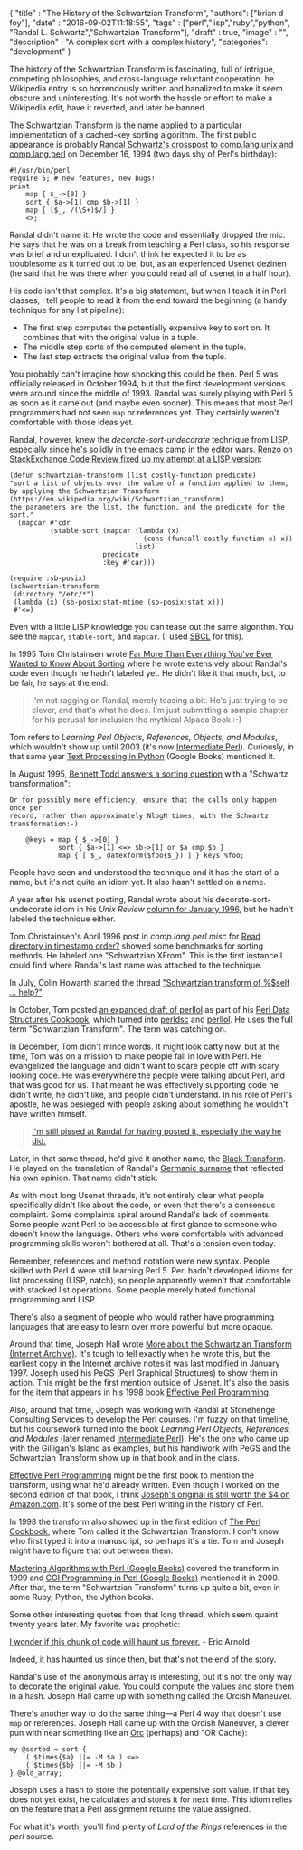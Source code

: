 
  {
    "title"  : "The History of the Schwartzian Transform",
    "authors": ["brian d foy"],
    "date"   : "2016-09-02T11:18:55",
    "tags"   : ["perl","lisp","ruby","python", "Randal L. Schwartz","Schwartzian Transform"],
    "draft"  : true,
    "image"  : "",
    "description" : "A complex sort with a complex history",
    "categories": "development"
  }


The history of the Schwartzian Transform is fascinating, full of intrigue, competing philosophies, and cross-language reluctant cooperation. he Wikipedia entry is so horrendously written and banalized to make it seem obscure and uninteresting. It's not worth the hassle or effort to make a Wikipedia edit, have it reverted, and later be banned.

The Schwartzian Transform is the name applied to a particular implementation of a cached-key sorting algorithm. The first public appearance is probably <a href="https://groups.google.com/d/msg/comp.unix.shell/MdqXDOuzDG0/gcmc1IG9GckJ">Randal Schwartz's crosspost to comp.lang.unix and comp.lang.perl</a> on December 16, 1994 (two days shy of Perl's birthday):

	#!/usr/bin/perl
	require 5; # new features, new bugs!
	print
		map { $_->[0] }
		sort { $a->[1] cmp $b->[1] }
		map { [$_, /(\S+)$/] }
		<>;

Randal didn't name it. He wrote the code and essentially dropped the mic. He says that he was on a break from teaching a Perl class, so his response was brief and unexplicated. I don't think he expected it to be as troublesome as it turned out to be, but, as an experienced Usenet dezinen (he said that he was there when you could read all of usenet in a half hour).

His code isn't that complex. It's a big statement, but when I teach it in Perl classes, I tell people to read it from the end toward the beginning (a handy technique for any list pipeline):

* The first step computes the potentially expensive key to sort on. It combines that with the original value in a tuple.
* The middle step sorts of the computed element in the tuple.
* The last step extracts the original value from the tuple.

You probably can't imagine how shocking this could be then. Perl 5 was officially released in October 1994, but that the first development versions were around since the middle of 1993. Randal was surely playing with Perl 5 as soon as it came out (and maybe even sooner). This means that most Perl programmers had not seen `map` or references yet. They certainly weren't comfortable with those ideas yet.

Randal, however, knew the _decorate-sort-undecorate_ technique from LISP, especially since he's solidly in the emacs camp in the editor wars. [Renzo on StackExchange Code Review fixed up my attempt at a LISP version](http://codereview.stackexchange.com/a/138436/13050):

	(defun schwartzian-transform (list costly-function predicate)
	"sort a list of objects over the value of a function applied to them,
	by applying the Schwartzian Transform (https://en.wikipedia.org/wiki/Schwartzian_transform)
	the parameters are the list, the function, and the predicate for the sort."
	  (mapcar #'cdr
			  (stable-sort (mapcar (lambda (x)
									 (cons (funcall costly-function x) x))
								   list)
						   predicate
						   :key #'car)))

	(require :sb-posix)
	(schwartzian-transform
	 (directory "/etc/*")
	 (lambda (x) (sb-posix:stat-mtime (sb-posix:stat x)))
	 #'<=)

Even with a little LISP knowledge you can tease out the same algorithm. You see the `mapcar`, `stable-sort`, and `mapcar`. (I used [SBCL](http://www.sbcl.org) for this).

In 1995 Tom Christainsen wrote [Far More Than Everything You've Ever Wanted to Know About Sorting](http://www.perl.com/doc/FMTEYEWTK/sort.html) where he wrote extensively about Randal's code even though he hadn't labeled yet. He didn't like it that much, but, to be fair, he says at the end:

>I'm not ragging on Randal, merely teasing a bit. He's just trying to be clever, and that's what he does. I'm just submitting a sample chapter for his perusal for inclusion the mythical Alpaca Book :-)

Tom refers to _Learning Perl Objects, References, Objects, and Modules_, which wouldn't show up until 2003 (it's now [Intermediate Perl](http://www.intermediateperl.com)). Curiously, in that same year [Text Processing in Python](https://books.google.com/books?id=GxKWdn7u4w8C&pg=PA113&dq=schwartzian+transform&hl=en&sa=X&ved=0ahUKEwir89e-krvNAhXMdz4KHW4uAqQQ6AEILjAC#v=onepage&q=schwartzian%20transform&f=false) (Google Books) mentioned it.

In August 1995, [Bennett Todd answers a sorting question](https://groups.google.com/forum/?hl=en#!topic/comp.lang.perl.misc/fLo0RNV8oW8) with a "Schwartz transformation":

	Or for possibly more efficiency, ensure that the calls only happen once per
	record, rather than approximately NlogN times, with the Schwartz
	transformation:-)

		@keys = map { $_->[0] }
				sort { $a->[1] <=> $b->[1] or $a cmp $b }
				map { [ $_, datexform($foo{$_}) ] } keys %foo;

People have seen and understood the technique and it has the start of a name, but it's not quite an idiom yet. It also hasn't settled on a name.

A year after his usenet posting, Randal wrote about his decorate-sort-undecorate idiom in his _Unix Review_ [column for January 1996](http://www.stonehenge.com/merlyn/UnixReview/col06.html), but he hadn't labeled the technique either.

Tom Christainsen's April 1996 post in _comp.lang.perl.misc_ for [Read directory in timestamp order?](https://groups.google.com/d/msg/comp.lang.perl.misc/pw-Hl4byLnc/yzejRnku3RoJ) showed some benchmarks for sorting methods. He labeled one "Schwartzian XFrom". This is the first instance I could find where Randal's last name was attached to the technique.

In July, Colin Howarth started the thread ["Schwartzian transform of %$self ... help?"](https://groups.google.com/d/msg/comp.lang.perl.misc/6NEeX4XJx54/nmpMmReMIbcJ).

In October, Tom posted [an expanded draft of perllol](https://groups.google.com/d/msg/comp.lang.perl.misc/VIKNMCeNFAM/18UApg1hWy8J) as part of his [Perl Data Structures Cookbook](http://www.perl.com/doc/FMTEYEWTK/pdsc/), which turned into [perldsc](http://perldoc.perl.org/perldsc.html) and [perllol](http://perldoc.perl.org/perllol.html). He uses the full term "Schwartzian Transform". The term was catching on.

In December, Tom didn't mince words. It might look catty now, but at the time, Tom was on a mission to make people fall in love with Perl. He evangelized the language and didn't want to scare people off with scary looking code. He was everywhere the people were talking about Perl, and that was good for us. That meant he was effectively supporting code he didn't write, he didn't like, and people didn't understand. In his role of Perl's apostle, he was besieged with people asking about something he wouldn't have written himself.

>[I'm still pissed at Randal for having posted it, especially the way he did.](https://groups.google.com/d/msg/comp.lang.perl.misc/fPx42DB2jd8/cC_6osV70mMJ)

Later, in that same thread, he'd give it another name, the [Black Transform](https://groups.google.com/d/msg/comp.lang.perl.misc/fPx42DB2jd8/cC_6osV70mMJ). He played on the translation of Randal's [Germanic surname](https://en.wikipedia.org/wiki/Schwartz_(surname)) that reflected his own opinion. That name didn't stick.

As with most long Usenet threads, it's not entirely clear what people specifically didn't like about the code, or even that there's a consensus complaint. Some complaints spiral around Randal's lack of comments. Some people want Perl to be accessible at first glance to someone who doesn't know the language. Others who were comfortable with advanced programming skills weren't bothered at all. That's a tension even today.

Remember, references and method notation were new syntax. People skilled with Perl 4 were still learning Perl 5. Perl hadn't developed idioms for list processing (LISP, natch), so people apparently weren't that comfortable with stacked list operations. Some people merely hated functional programming and LISP.

There's also a segment of people who would rather have programming languages that are easy to learn over more powerful but more opaque.

Around that time, Joseph Hall wrote [More about the Schwartzian Transform (Internet Archive)](http://web.archive.org/web/19961228210914/http://www.5sigma.com/perl/schwtr.html). It's tough to tell exactly when he wrote this, but the earliest copy in the Internet archive notes it was last modified in January 1997. Joseph used his PeGS (Perl Graphical Structures) to show them in action. This might be the first mention outside of Usenet. It's also the basis for the item that appears in his 1998 book [Effective Perl Programming](http://www.effectiveperlprogramming.com).

Also, around that time, Joseph was working with Randal at Stonehenge Consulting Services to develop the Perl courses. I'm fuzzy on that timeline, but his coursework turned into the book _Learning Perl Objects, References, and Modules_ (later renamed [Intermediate Perl](https://www.intermediateperl.com)). He's the one who came up with the Gilligan's Island as examples, but his handiwork with PeGS and the Schwartzian Transform show up in that book and in the class.

[Effective Perl Programming](http://www.effectiveperlprogramming.com) might be the first book to mention the transform, using what he'd already written. Even though I worked on the second edition of that book, I think [Joseph's original is still worth the $4 on Amazon.com](https://www.amazon.com/gp/product/0201419750/ref=as_li_qf_sp_asin_il_tl?ie=UTF8&tag=hashbang09-20&camp=1789&creative=9325&linkCode=as2&creativeASIN=0201419750&linkId=b8a4558fd65ec4c4bb17add6e194e5e4). It's some of the best Perl writing in the history of Perl.

In 1998 the transform also showed up in the first edition of <a href="https://books.google.com/books?id=7q5QAAAAMAAJ&q=schwartzian+transform+%22programming+perl%22&dq=schwartzian+transform+%22programming+perl%22&hl=en&sa=X&ved=0ahUKEwjplePak7vNAhWSZj4KHYK9AtUQ6AEINDAD">The Perl Cookbook</a>, where Tom called it the Schwartzian Transform. I don't know who first typed it into a manuscript, so perhaps it's a tie. Tom and Joseph might have to figure that out between them.


[Mastering Algorithms with Perl (Google Books)](https://books.google.com/books?id=4ju67sMPwEkC&pg=PA111&dq=schwartzian+transform&hl=en&sa=X&ved=0ahUKEwir89e-krvNAhXMdz4KHW4uAqQQ6AEIOjAE#v=onepage&q=schwartzian%20transform&f=false) covered the transform in 1999 and [CGI Programming in Perl (Google Books)](https://books.google.com/books?id=gGNQ-O1WWQAC&pg=PA310&dq=schwartzian+transform&hl=en&sa=X&ved=0ahUKEwjo79KEk7vNAhWBMj4KHcBFDEY4ChDoAQhNMAg#v=onepage&q=schwartzian%20transform&f=false)</a> mentioned it in 2000. After that, the term "Schwartzian Transform" turns up quite a bit, even in some Ruby, Python, the Jython books.

Some other interesting quotes from that long thread, which seem quaint twenty years later. My favorite was prophetic:

[I wonder if this chunk of code will haunt us forever.](https://groups.google.com/d/msg/comp.lang.perl.misc/fPx42DB2jd8/CTRmyWyJW6MJ) - Eric Arnold

Indeed, it has haunted us since then, but that's not the end of the story.

Randal's use of the anonymous array is interesting, but it's not the only way to decorate the original value. You could compute the values and store them in a hash. Joseph Hall came up with something called the Orcish Maneuver.

There's another way to do the same thing—a Perl 4 way that doesn't use `map` or references. Joseph Hall came up with the Orcish Maneuver, a clever pun with near something like an [Orc](http://lotr.wikia.com/wiki/Orcs) (perhaps) and "OR Cache):

	my @sorted = sort {
		( $times{$a} ||= -M $a ) <=>
		( $times{$b} ||= -M $b )
	} @old_array;

Joseph uses a hash to store the potentially expensive sort value. If that key does not yet exist, he calculates and stores it for next time. This idiom relies on the feature that a Perl assignment returns the value assigned.

For what it's worth, you'll find plenty of _Lord of the Rings_ references in the _perl_ source.






